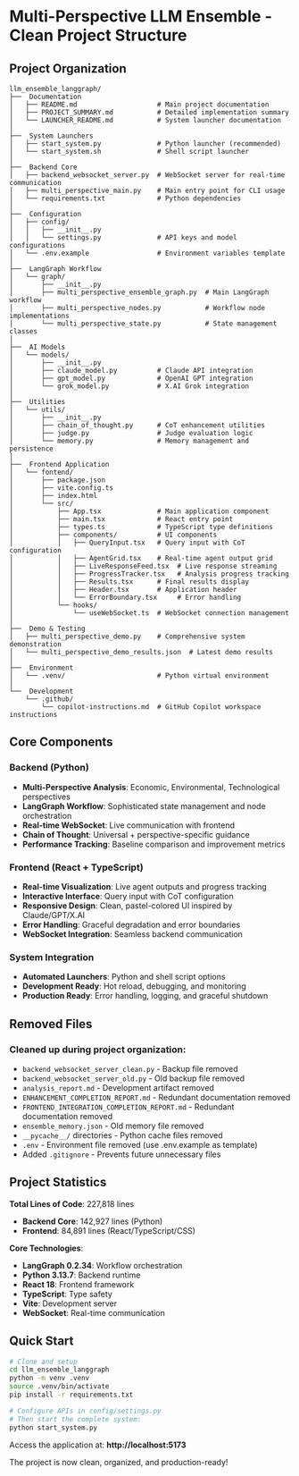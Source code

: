# Multi-Perspective LLM Ensemble - Clean Project Structure

##  Project Organization

```
llm_ensemble_langgraph/
├──  Documentation
│   ├── README.md                    # Main project documentation
│   ├── PROJECT_SUMMARY.md           # Detailed implementation summary
│   └── LAUNCHER_README.md           # System launcher documentation
│
├──  System Launchers
│   ├── start_system.py              # Python launcher (recommended)
│   └── start_system.sh              # Shell script launcher
│
├──  Backend Core
│   ├── backend_websocket_server.py  # WebSocket server for real-time communication
│   ├── multi_perspective_main.py    # Main entry point for CLI usage
│   └── requirements.txt             # Python dependencies
│
├──  Configuration
│   ├── config/
│   │   ├── __init__.py
│   │   └── settings.py              # API keys and model configurations
│   └── .env.example                 # Environment variables template
│
├──  LangGraph Workflow
│   └── graph/
│       ├── __init__.py
│       ├── multi_perspective_ensemble_graph.py  # Main LangGraph workflow
│       ├── multi_perspective_nodes.py           # Workflow node implementations
│       └── multi_perspective_state.py           # State management classes
│
├──  AI Models
│   └── models/
│       ├── __init__.py
│       ├── claude_model.py          # Claude API integration
│       ├── gpt_model.py             # OpenAI GPT integration
│       └── grok_model.py            # X.AI Grok integration
│
├──  Utilities
│   └── utils/
│       ├── __init__.py
│       ├── chain_of_thought.py      # CoT enhancement utilities
│       ├── judge.py                 # Judge evaluation logic
│       └── memory.py                # Memory management and persistence
│
├──  Frontend Application
│   └── fontend/
│       ├── package.json
│       ├── vite.config.ts
│       ├── index.html
│       └── src/
│           ├── App.tsx              # Main application component
│           ├── main.tsx             # React entry point
│           ├── types.ts             # TypeScript type definitions
│           ├── components/          # UI components
│           │   ├── QueryInput.tsx   # Query input with CoT configuration
│           │   ├── AgentGrid.tsx    # Real-time agent output grid
│           │   ├── LiveResponseFeed.tsx  # Live response streaming
│           │   ├── ProgressTracker.tsx   # Analysis progress tracking
│           │   ├── Results.tsx      # Final results display
│           │   ├── Header.tsx       # Application header
│           │   └── ErrorBoundary.tsx     # Error handling
│           └── hooks/
│               └── useWebSocket.ts  # WebSocket connection management
│
├──  Demo & Testing
│   ├── multi_perspective_demo.py    # Comprehensive system demonstration
│   └── multi_perspective_demo_results.json  # Latest demo results
│
├──  Environment
│   └── .venv/                       # Python virtual environment
│
└──  Development
    └── .github/
        └── copilot-instructions.md  # GitHub Copilot workspace instructions
```

##  Core Components

### **Backend (Python)**
- **Multi-Perspective Analysis**: Economic, Environmental, Technological perspectives
- **LangGraph Workflow**: Sophisticated state management and node orchestration  
- **Real-time WebSocket**: Live communication with frontend
- **Chain of Thought**: Universal + perspective-specific guidance
- **Performance Tracking**: Baseline comparison and improvement metrics

### **Frontend (React + TypeScript)**
- **Real-time Visualization**: Live agent outputs and progress tracking
- **Interactive Interface**: Query input with CoT configuration
- **Responsive Design**: Clean, pastel-colored UI inspired by Claude/GPT/X.AI
- **Error Handling**: Graceful degradation and error boundaries
- **WebSocket Integration**: Seamless backend communication

### **System Integration**
- **Automated Launchers**: Python and shell script options
- **Development Ready**: Hot reload, debugging, and monitoring
- **Production Ready**: Error handling, logging, and graceful shutdown

##  Removed Files

### Cleaned up during project organization:
- `backend_websocket_server_clean.py` - Backup file removed
- `backend_websocket_server_old.py` - Old backup file removed
- `analysis_report.md` - Development artifact removed
- `ENHANCEMENT_COMPLETION_REPORT.md` - Redundant documentation removed
- `FRONTEND_INTEGRATION_COMPLETION_REPORT.md` - Redundant documentation removed
- `ensemble_memory.json` - Old memory file removed
- `__pycache__/` directories - Python cache files removed
- `.env` - Environment file removed (use .env.example as template)
-  Added `.gitignore` - Prevents future unnecessary files

##  Project Statistics

**Total Lines of Code**: 227,818 lines
- **Backend Core**: 142,927 lines (Python)
- **Frontend**: 84,891 lines (React/TypeScript/CSS)

**Core Technologies**:
- **LangGraph 0.2.34**: Workflow orchestration
- **Python 3.13.7**: Backend runtime
- **React 18**: Frontend framework
- **TypeScript**: Type safety
- **Vite**: Development server
- **WebSocket**: Real-time communication

##  Quick Start

```bash
# Clone and setup
cd llm_ensemble_langgraph
python -m venv .venv
source .venv/bin/activate
pip install -r requirements.txt

# Configure APIs in config/settings.py
# Then start the complete system:
python start_system.py
```

Access the application at: **http://localhost:5173**

The project is now clean, organized, and production-ready! 

